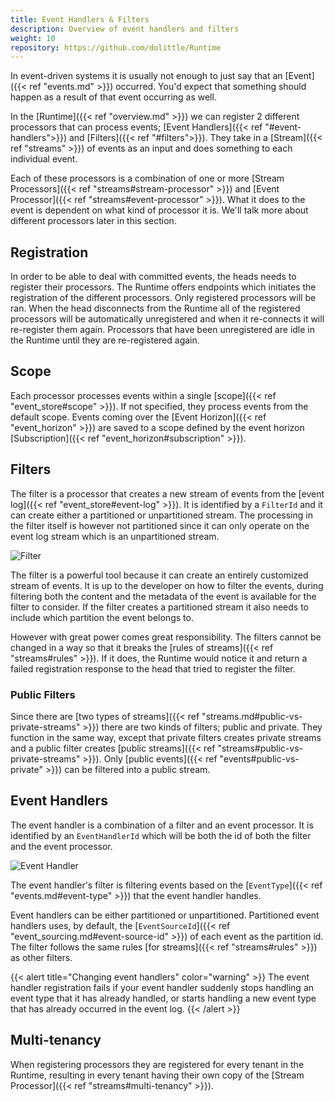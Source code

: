 ```yaml
---
title: Event Handlers & Filters
description: Overview of event handlers and filters
weight: 10
repository: https://github.com/dolittle/Runtime
---
```


In event-driven systems it is usually not enough to just say that an [Event]({{< ref "events.md" >}}) occurred. You'd expect that something should happen as a result of that event occurring as well.

In the [Runtime]({{< ref "overview.md" >}}) we can register 2 different processors that can process events; [Event Handlers]({{< ref "#event-handlers">}}) and [Filters]({{< ref "#filters">}}).
They take in a [Stream]({{< ref "streams" >}}) of events as an input and does something to each individual event.

Each of these processors is a combination of one or more [Stream Processors]({{< ref "streams#stream-processor" >}}) and [Event Processor]({{< ref "streams#event-processor" >}}).
What it does to the event is dependent on what kind of processor it is. We'll talk more about different processors later in this section.

## Registration

In order to be able to deal with committed events, the heads needs to register their processors. The Runtime offers endpoints which initiates the registration of the different processors. Only registered processors will be ran. When the head disconnects from the Runtime all of the registered processors will be automatically unregistered and when it re-connects it will re-register them again. Processors that have been unregistered are idle in the Runtime until they are re-registered again.

## Scope

Each processor processes events within a single [scope]({{< ref "event_store#scope" >}}). If not specified, they process events from the default scope. Events coming over the [Event Horizon]({{< ref "event_horizon" >}}) are saved to a scope defined by the event horizon [Subscription]({{< ref "event_horizon#subscription" >}}).

## Filters

The filter is a processor that creates a new stream of events from the [event log]({{< ref "event_store#event-log" >}}). It is identified by a `FilterId` and it can create either a partitioned or unpartitioned stream. The processing in the filter itself is however not partitioned since it can only operate on the event log stream which is an unpartitioned stream.

![Filter](/images/concepts/filter.png)

The filter is a powerful tool because it can create an entirely customized stream of events. It is up to the developer on how to filter the events, during filtering both the content and the metadata of the event is available for the filter to consider. If the filter creates a partitioned stream it also needs to include which partition the event belongs to.

However with great power comes great responsibility. The filters cannot be changed in a way so that it breaks the [rules of streams]({{< ref "streams#rules" >}}). If it does, the Runtime would notice it and return a failed registration response to the head that tried to register the filter.

### Public Filters

Since there are [two types of streams]({{< ref "streams.md#public-vs-private-streams" >}}) there are two kinds of filters; public and private. They function in the same way, except that private filters creates private streams and a public filter creates [public streams]({{< ref "streams#public-vs-private-streams" >}}). Only [public events]({{< ref "events#public-vs-private" >}}) can be filtered into a public stream.

## Event Handlers

The event handler is a combination of a filter and an event processor. It is identified by an `EventHandlerId` which will be both the id of both the filter and the event processor.

![Event Handler](/images/concepts/eventhandler.png)

The event handler's filter is filtering events based on the [`EventType`]({{< ref "events.md#event-type" >}}) that the event handler handles.

Event handlers can be either partitioned or unpartitioned. Partitioned event handlers uses, by default, the [`EventSourceId`]({{< ref "event_sourcing.md#event-source-id" >}}) of each event as the partition id. The filter follows the same rules [for streams]({{< ref "streams#rules" >}}) as other filters.


{{< alert title="Changing event handlers" color="warning" >}}
The event handler registration fails if your event handler suddenly stops handling an event type that it has already handled, or starts handling a new event type that has already occurred in the event log.
{{< /alert >}}

## Multi-tenancy

When registering processors they are registered for every tenant in the Runtime, resulting in every tenant having their own copy of the [Stream Processor]({{< ref "streams#multi-tenancy" >}}).
